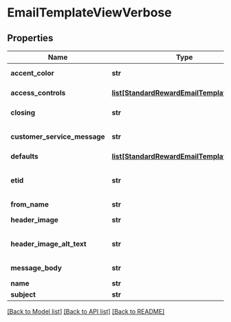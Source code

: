 # EmailTemplateViewVerbose

## Properties
Name | Type | Description | Notes
------------ | ------------- | ------------- | -------------
**accent_color** | **str** | Accent Color | 
**access_controls** | [**list[StandardRewardEmailTemplateAccess]**](StandardRewardEmailTemplateAccess.md) | Access Control | [optional] 
**closing** | **str** | Closing Message | 
**customer_service_message** | **str** | Customer Service Message | [optional] 
**defaults** | [**list[StandardRewardEmailTemplateDefault]**](StandardRewardEmailTemplateDefault.md) | Defaults | [optional] 
**etid** | **str** | Email Template Identifier (ETID) | 
**from_name** | **str** | From Name | 
**header_image** | **str** | Header Image Url | 
**header_image_alt_text** | **str** | Header Image - Alt Text | 
**message_body** | **str** | Message Body | 
**name** | **str** | Name | 
**subject** | **str** | Subject | 

[[Back to Model list]](../README.md#documentation-for-models) [[Back to API list]](../README.md#documentation-for-api-endpoints) [[Back to README]](../README.md)


